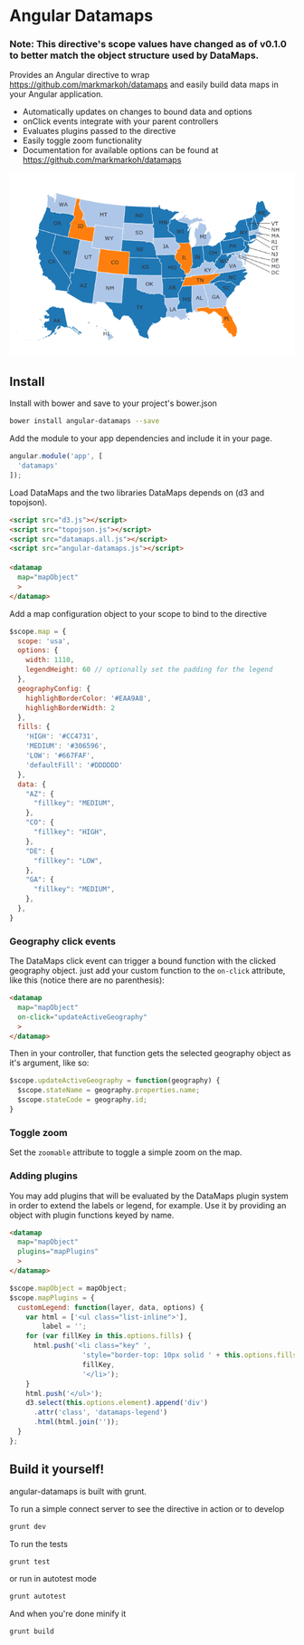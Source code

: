 # Angular Datamaps

### Note: This directive's scope values have changed as of v0.1.0 to better match the object structure used by DataMaps.

Provides an Angular directive to wrap https://github.com/markmarkoh/datamaps and easily build data maps in your Angular application.

 - Automatically updates on changes to bound data and options
 - onClick events integrate with your parent controllers
 - Evaluates plugins passed to the directive
 - Easily toggle zoom functionality
 - Documentation for available options can be found at https://github.com/markmarkoh/datamaps

![Datamap example](/usaMap.png?raw=true "USA Map Example")

## Install
Install with bower and save to your project's bower.json
```sh
bower install angular-datamaps --save
```

Add the module to your app dependencies and include it in your page.
```js
angular.module('app', [
  'datamaps'
]);
```

Load DataMaps and the two libraries DataMaps depends on (d3 and topojson).
```html
<script src="d3.js"></script>
<script src="topojson.js"></script>
<script src="datamaps.all.js"></script>
<script src="angular-datamaps.js"></script>

<datamap
  map="mapObject"
  >
</datamap>
```

Add a map configuration object to your scope to bind to the directive
```js
$scope.map = {
  scope: 'usa',
  options: {
    width: 1110,
    legendHeight: 60 // optionally set the padding for the legend
  },
  geographyConfig: {
    highlighBorderColor: '#EAA9A8',
    highlighBorderWidth: 2
  },
  fills: {
    'HIGH': '#CC4731',
    'MEDIUM': '#306596',
    'LOW': '#667FAF',
    'defaultFill': '#DDDDDD'
  },
  data: {
    "AZ": {
      "fillkey": "MEDIUM",
    },
    "CO": {
      "fillkey": "HIGH",
    },
    "DE": {
      "fillkey": "LOW",
    },
    "GA": {
      "fillkey": "MEDIUM",
    },
  },
}
```

### Geography click events ###
The DataMaps click event can trigger a bound function with the clicked geography object. just add your custom function to the `on-click` attribute, like this (notice there are no parenthesis):

```html
<datamap
  map="mapObject"
  on-click="updateActiveGeography"
  >
</datamap>
```

Then in your controller, that function gets the selected geography object as it's argument, like so:

```js
$scope.updateActiveGeography = function(geography) {
  $scope.stateName = geography.properties.name;
  $scope.stateCode = geography.id;
}
```

### Toggle zoom ###
Set the `zoomable` attribute to toggle a simple zoom on the map.

### Adding plugins ###
You may add plugins that will be evaluated by the DataMaps plugin system in order to extend the labels or legend, for example. Use it by providing an object with plugin functions keyed by name.

```html
<datamap
  map="mapObject"
  plugins="mapPlugins"
  >
</datamap>
```

```js
$scope.mapObject = mapObject;
$scope.mapPlugins = {
  customLegend: function(layer, data, options) {
    var html = ['<ul class="list-inline">'],
        label = '';
    for (var fillKey in this.options.fills) {
      html.push('<li class="key" ',
                  'style="border-top: 10px solid ' + this.options.fills[fillKey] + '">',
                  fillKey,
                  '</li>');
    }
    html.push('</ul>');
    d3.select(this.options.element).append('div')
      .attr('class', 'datamaps-legend')
      .html(html.join(''));
  }
};
```

## Build it yourself!
angular-datamaps is built with grunt.

To run a simple connect server to see the directive in action or to develop
```sh
grunt dev
```

To run the tests
```sh
grunt test
```

or run in autotest mode

```sh
grunt autotest
```

And when you're done minify it
```sh
grunt build
```
